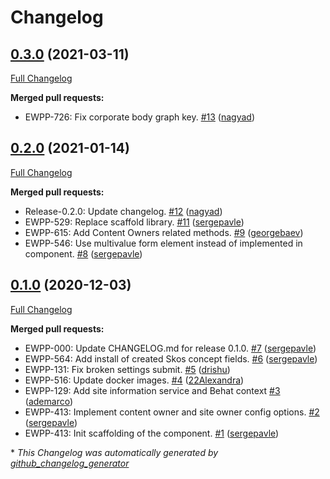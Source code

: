 # Changelog

## [0.3.0](https://github.com/openeuropa/oe_corporate_site_info/tree/0.3.0) (2021-03-11)

[Full Changelog](https://github.com/openeuropa/oe_corporate_site_info/compare/0.2.0...0.3.0)

**Merged pull requests:**

- EWPP-726: Fix corporate body graph key. [\#13](https://github.com/openeuropa/oe_corporate_site_info/pull/13) ([nagyad](https://github.com/nagyad))

## [0.2.0](https://github.com/openeuropa/oe_corporate_site_info/tree/0.2.0) (2021-01-14)

[Full Changelog](https://github.com/openeuropa/oe_corporate_site_info/compare/0.1.0...0.2.0)

**Merged pull requests:**

- Release-0.2.0: Update changelog. [\#12](https://github.com/openeuropa/oe_corporate_site_info/pull/12) ([nagyad](https://github.com/nagyad))
- EWPP-529: Replace scaffold library. [\#11](https://github.com/openeuropa/oe_corporate_site_info/pull/11) ([sergepavle](https://github.com/sergepavle))
- EWPP-615: Add Content Owners related methods. [\#9](https://github.com/openeuropa/oe_corporate_site_info/pull/9) ([georgebaev](https://github.com/georgebaev))
- EWPP-546: Use multivalue form element instead of implemented in component. [\#8](https://github.com/openeuropa/oe_corporate_site_info/pull/8) ([sergepavle](https://github.com/sergepavle))

## [0.1.0](https://github.com/openeuropa/oe_corporate_site_info/tree/0.1.0) (2020-12-03)

[Full Changelog](https://github.com/openeuropa/oe_corporate_site_info/compare/02f84828e4fae1bfc2b3ff69b419a99df0cc2932...0.1.0)

**Merged pull requests:**

- EWPP-000: Update CHANGELOG.md for release 0.1.0. [\#7](https://github.com/openeuropa/oe_corporate_site_info/pull/7) ([sergepavle](https://github.com/sergepavle))
- EWPP-564: Add install of created Skos concept fields. [\#6](https://github.com/openeuropa/oe_corporate_site_info/pull/6) ([sergepavle](https://github.com/sergepavle))
- EWPP-131: Fix broken settings submit. [\#5](https://github.com/openeuropa/oe_corporate_site_info/pull/5) ([drishu](https://github.com/drishu))
- EWPP-516: Update docker images. [\#4](https://github.com/openeuropa/oe_corporate_site_info/pull/4) ([22Alexandra](https://github.com/22Alexandra))
- EWPP-129: Add site information service and Behat context [\#3](https://github.com/openeuropa/oe_corporate_site_info/pull/3) ([ademarco](https://github.com/ademarco))
- EWPP-413: Implement content owner and site owner config options. [\#2](https://github.com/openeuropa/oe_corporate_site_info/pull/2) ([sergepavle](https://github.com/sergepavle))
- EWPP-413: Init scaffolding of the component. [\#1](https://github.com/openeuropa/oe_corporate_site_info/pull/1) ([sergepavle](https://github.com/sergepavle))



\* *This Changelog was automatically generated by [github_changelog_generator](https://github.com/github-changelog-generator/github-changelog-generator)*
